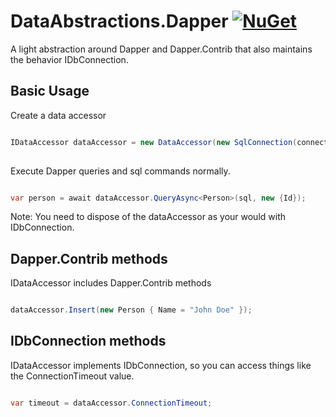 # DataAbstractions.Dapper [![NuGet](https://img.shields.io/nuget/v/DataAbstractions.Dapper.svg)](https://www.nuget.org/packages/DataAbstractions.Dapper/) 
A light abstraction around Dapper and Dapper.Contrib that also maintains the behavior IDbConnection. 
## Basic Usage

Create a data accessor

```csharp

IDataAccessor dataAccessor = new DataAccessor(new SqlConnection(connectionString));
        
```
Execute Dapper queries and sql commands normally.  

```csharp

var person = await dataAccessor.QueryAsync<Person>(sql, new {Id});

 ```

 Note:  You need to dispose of the dataAccessor as your would with IDbConnection.

## Dapper.Contrib methods

IDataAccessor includes Dapper.Contrib methods

```csharp

dataAccessor.Insert(new Person { Name = "John Doe" });

```

## IDbConnection methods

IDataAccessor implements IDbConnection, so you can access things like the ConnectionTimeout value.

```csharp

var timeout = dataAccessor.ConnectionTimeout;

```